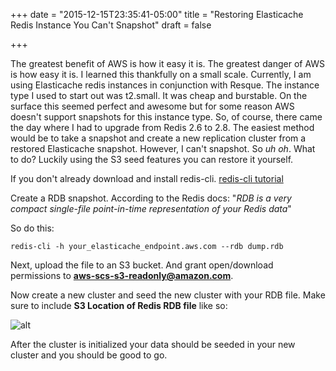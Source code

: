 +++
date = "2015-12-15T23:35:41-05:00"
title = "Restoring Elasticache Redis Instance You Can't Snapshot"
draft = false

+++

The greatest benefit of AWS is how it easy it is. The greatest danger of AWS is how easy it is. I learned this thankfully on a small scale. Currently, I am using Elasticache redis instances in conjunction with Resque. The instance type I used to start out was t2.small. It was cheap and burstable. On the surface this seemed perfect and awesome but for some reason AWS doesn't support snapshots for this instance type. So, of course, there came the day where I had to upgrade from Redis 2.6 to 2.8. The easiest method would be to take a snapshot and create a new replication cluster from a restored Elasticache snapshot. However, I can't snapshot. So *uh oh*. What to do? Luckily using the S3 seed features you can restore it yourself.

If you don't already download and install redis-cli.
[redis-cli tutorial](http://redis.io/download)

Create a RDB snapshot. According to the Redis docs:
"*RDB is a very compact single-file point-in-time representation of your Redis data*"

So do this:

`redis-cli -h your_elasticache_endpoint.aws.com --rdb dump.rdb`

Next, upload the file to an S3 bucket. And grant open/download permissions to **aws-scs-s3-readonly@amazon.com**.

Now create a new cluster and seed the new cluster with your RDB file. Make sure to include **S3 Location of Redis RDB file** like so:

![alt](https://s3.us-east-2.amazonaws.com/marioharvey.com/media/pics/122016/redisaws.png)

After the cluster is initialized your data should be seeded in your new cluster and you should be good to go.


